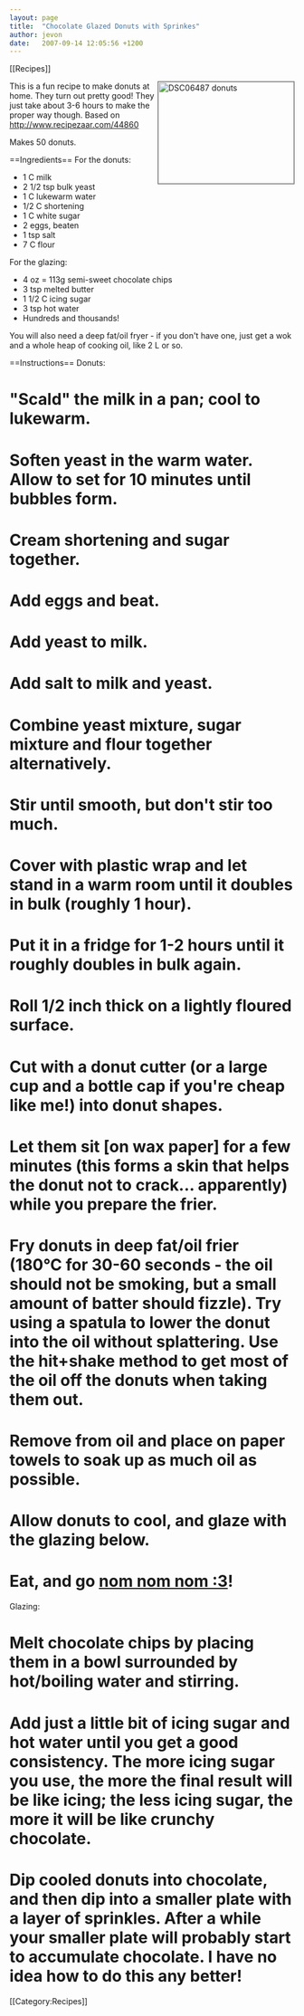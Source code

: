 ```yaml
---
layout: page
title:  "Chocolate Glazed Donuts with Sprinkes"
author: jevon
date:   2007-09-14 12:05:56 +1200
---
```


[[Recipes]]

<a href="http://www.flickr.com/photos/jdub_dub/827387357/" title="Photo Sharing"><img src="http://farm2.static.flickr.com/1105/827387357_9c755f8b37_m.jpg" width="240" height="180" alt="DSC06487 donuts" align="right" style="border: 1px solid #666;" /></a>This is a fun recipe to make donuts at home. They turn out pretty good! They just take about 3-6 hours to make the proper way though. Based on http://www.recipezaar.com/44860

Makes 50 donuts.

==Ingredients==
For the donuts:
* 1 C milk
* 2 1/2 tsp bulk yeast
* 1 C lukewarm water
* 1/2 C shortening
* 1 C white sugar
* 2 eggs, beaten
* 1 tsp salt
* 7 C flour

For the glazing:
* 4 oz = 113g semi-sweet chocolate chips
* 3 tsp melted butter
* 1 1/2 C icing sugar
* 3 tsp hot water
* Hundreds and thousands!

You will also need a deep fat/oil fryer - if you don't have one, just get a wok and a whole heap of cooking oil, like 2 L or so.

==Instructions==
Donuts:
# "Scald" the milk in a pan; cool to lukewarm.
# Soften yeast in the warm water. Allow to set for 10 minutes until bubbles form.
# Cream shortening and sugar together.
# Add eggs and beat.
# Add yeast to milk.
# Add salt to milk and yeast.
# Combine yeast mixture, sugar mixture and flour together alternatively.
# Stir until smooth, but don't stir too much.
# Cover with plastic wrap and let stand in a warm room until it doubles in bulk (roughly 1 hour).
# Put it in a fridge for 1-2 hours until it roughly doubles in bulk again.
# Roll 1/2 inch thick on a lightly floured surface.
# Cut with a donut cutter (or a large cup and a bottle cap if you're cheap like me!) into donut shapes. 
# Let them sit [on wax paper] for a few minutes (this forms a skin that helps the donut not to crack... apparently) while you prepare the frier.
# Fry donuts in deep fat/oil frier (180°C for 30-60 seconds - the oil should not be smoking, but a small amount of batter should fizzle). Try using a spatula to lower the donut into the oil without splattering. Use the hit+shake method to get most of the oil off the donuts when taking them out.
# Remove from oil and place on paper towels to soak up as much oil as possible.
# Allow donuts to cool, and glaze with the glazing below.
# Eat, and go <a href="http://bluestephomnomnom.ytmnd.com/">nom nom nom :3</a>!

Glazing:
# Melt chocolate chips by placing them in a bowl surrounded by hot/boiling water and stirring.
# Add just a little bit of icing sugar and hot water until you get a good consistency. The more icing sugar you use, the more the final result will be like icing; the less icing sugar, the more it will be like crunchy chocolate.
# Dip cooled donuts into chocolate, and then dip into a smaller plate with a layer of sprinkles. After a while your smaller plate will probably start to accumulate chocolate. I have no idea how to do this any better!

[[Category:Recipes]]
